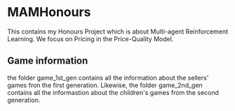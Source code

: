 # MAMHonours
This contains my Honours Project which is about Multi-agent Reinforcement Learning. We focus on Pricing in the Price-Quality Model.
## Game information
the folder game_1st_gen contains all the information about the sellers' games fron the first generation. Likewise, the folder game_2nd_gen contains all the informastion about the children's games from the second generation.
